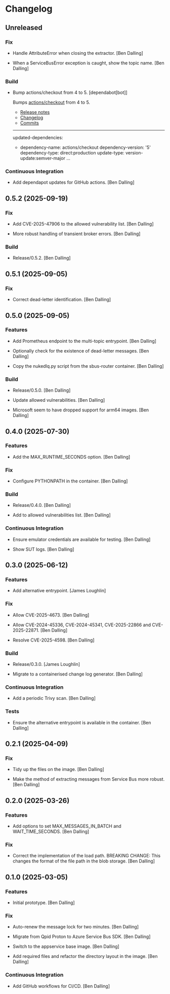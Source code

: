 # Changelog


## Unreleased

### Fix

* Handle AttributeError when closing the extractor. [Ben Dalling]

* When a ServiceBusError exception is caught, show the topic name. [Ben Dalling]

### Build

* Bump actions/checkout from 4 to 5. [dependabot[bot]]

  Bumps [actions/checkout](https://github.com/actions/checkout) from 4 to 5.
  - [Release notes](https://github.com/actions/checkout/releases)
  - [Changelog](https://github.com/actions/checkout/blob/main/CHANGELOG.md)
  - [Commits](https://github.com/actions/checkout/compare/v4...v5)

  ---
  updated-dependencies:
  - dependency-name: actions/checkout
    dependency-version: '5'
    dependency-type: direct:production
    update-type: version-update:semver-major
  ...

### Continuous Integration

* Add dependapot updates for GitHub actions. [Ben Dalling]


## 0.5.2 (2025-09-19)

### Fix

* Add CVE-2025-47906 to the allowed vulnerability list. [Ben Dalling]

* More robust handling of transient broker errors. [Ben Dalling]

### Build

* Release/0.5.2. [Ben Dalling]


## 0.5.1 (2025-09-05)

### Fix

* Correct dead-letter identification. [Ben Dalling]


## 0.5.0 (2025-09-05)

### Features

* Add Prometheus endpoint to the multi-topic entrypoint. [Ben Dalling]

* Optionally check for the existence of dead-letter messages. [Ben Dalling]

* Copy the nukedlq.py script from the sbus-router container. [Ben Dalling]

### Build

* Release/0.5.0. [Ben Dalling]

* Update allowed vulnerabilities. [Ben Dalling]

* Microsoft seem to have dropped support for arm64 images. [Ben Dalling]


## 0.4.0 (2025-07-30)

### Features

* Add the MAX_RUNTIME_SECONDS option. [Ben Dalling]

### Fix

* Configure PYTHONPATH in the container. [Ben Dalling]

### Build

* Release/0.4.0. [Ben Dalling]

* Add to allowed vulnerabilities list. [Ben Dalling]

### Continuous Integration

* Ensure emulator credentials are available for testing. [Ben Dalling]

* Show SUT logs. [Ben Dalling]


## 0.3.0 (2025-06-12)

### Features

* Add alternative entrypoint. [James Loughlin]

### Fix

* Allow CVE-2025-4673. [Ben Dalling]

* Allow CVE-2024-45336, CVE-2024-45341, CVE-2025-22866 and CVE-2025-22871. [Ben Dalling]

* Resolve CVE-2025-4598. [Ben Dalling]

### Build

* Release/0.3.0. [James Loughlin]

* Migrate to a containerised change log generator. [Ben Dalling]

### Continuous Integration

* Add a periodic Trivy scan. [Ben Dalling]

### Tests

* Ensure the alternative entrypoint is available in the container. [Ben Dalling]


## 0.2.1 (2025-04-09)

### Fix

* Tidy up the files on the image. [Ben Dalling]

* Make the method of extracting messages from Service Bus more robust. [Ben Dalling]


## 0.2.0 (2025-03-26)

### Features

* Add options to set MAX_MESSAGES_IN_BATCH and WAIT_TIME_SECONDS. [Ben Dalling]

### Fix

* Correct the implementation of the load path. BREAKING CHANGE:  This changes the format of the file path in the blob storage. [Ben Dalling]


## 0.1.0 (2025-03-05)

### Features

* Initial prototype. [Ben Dalling]

### Fix

* Auto-renew the message lock for two minutes. [Ben Dalling]

* Migrate from Qpid Proton to Azure Service Bus SDK. [Ben Dalling]

* Switch to the appservice base image. [Ben Dalling]

* Add required files and refactor the directory layout in the image. [Ben Dalling]

### Continuous Integration

* Add GitHub workflows for CI/CD. [Ben Dalling]


